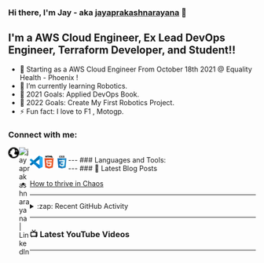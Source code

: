 ### Hi there, I'm Jay - aka [jayaprakashnarayana][website] 👋

## I'm a AWS Cloud Engineer, Ex Lead DevOps Engineer, Terraform Developer, and Student!!

- 🔭 Starting as a AWS Cloud Engineer From October 18th 2021 @ Equality Health - Phoenix !
- 🌱 I’m currently learning Robotics. 
- 🥅 2021 Goals: Applied DevOps Book.
- 🥅 2022 Goals: Create My First Robotics Project.
- ⚡ Fun fact: I love to F1 , Motogp.

### Connect with me:

[<img align="left" alt="jayaprakashnarayana" width="22px" src="https://raw.githubusercontent.com/iconic/open-iconic/master/svg/globe.svg" />][website]
[<img align="left" alt="jayaprakashnarayana | LinkedIn" width="22px" src="https://cdn.jsdelivr.net/npm/simple-icons@v3/icons/linkedin.svg" />][linkedin]

<br />
--- 
### Languages and Tools:

<img align="left" alt="Visual Studio Code" width="26px" src="https://raw.githubusercontent.com/github/explore/80688e429a7d4ef2fca1e82350fe8e3517d3494d/topics/visual-studio-code/visual-studio-code.png" />
<img align="left" alt="HTML5" width="26px" src="https://raw.githubusercontent.com/github/explore/80688e429a7d4ef2fca1e82350fe8e3517d3494d/topics/html/html.png" />
<img align="left" alt="CSS3" width="26px" src="https://raw.githubusercontent.com/github/explore/80688e429a7d4ef2fca1e82350fe8e3517d3494d/topics/css/css.png" />
<br />
--- 
### 📕 Latest Blog Posts

<!-- BLOG-POST-LIST:START -->
- [How to thrive in Chaos ](https://jayaprakashnarayana.dev/thrive_in_chaos.html)
<!-- BLOG-POST-LIST:END -->
---

<details>
  <summary>:zap: Recent GitHub Activity</summary>
  
<!--START_SECTION:activity-->

<!--END_SECTION:activity-->

</details>

[website]: https://jayaprakashnarayana.dev
[linkedin]: https://www.linkedin.com/in/jayaprakashnarayana/

---
### 📺 Latest YouTube Videos

<!-- YOUTUBE:START -->
---
